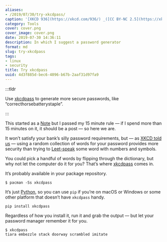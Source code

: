 ```yaml
---
aliases:
- /2019/07/30/try-xkcdpass/
caption: '[XKCD 936](https://xkcd.com/936/) _([CC BY-NC 2.5](https://xkcd.com/license.html))_'
category: Tools
cover: cover.png
cover_image: cover.png
date: 2019-07-30 14:36:11
description: In which I suggest a password generator
format: md
slug: try-xkcdpass
tags:
- linux
- security
title: Try xkcdpass
uuid: 4d3f885d-bec6-4096-b67b-2aaf31d97fa9
---
```


:::tldr

Use [xkcdpass][] to generate more secure passwords, like
“correcthorsebatterystaple”.

:::

This started as a [Note][note] but I passed my 15 minute rule — if I spend more
than 15 minutes on it, it should be a post — so here we are.

It won’t satisfy your bank’s silly password requirements, but — as [XKCD told
us][xkcd-told-us] — using a random collection of words for your password provides more
security than trying to [Leet-speak][leet-speak] some word with numbers and symbols.

You could pick a handful of words by flipping through the dictionary, but why
not let the computer do it for you? That’s where [xkcdpass][] comes in.

It’s probably available in your package repository.

``` text
$ pacman -Ss xkcdpass
```

It’s just [Python][python], so you can use `pip` if you’re on macOS or Windows
or some other platform that doesn’t have `xkcdpass` handy.

``` text
pip install xkcdpass
```

Regardless of how you install it, run it and grab the output — but let your
password manager remember it for you.

``` text
$ xkcdpass
tiara embezzle stack doorway scrambled imitate
```

[xkcdpass]: https://pypi.org/project/xkcdpass/
[note]: /note/
[xkcd-told-us]: https://xkcd.com/936/
[leet-speak]: https://simple.wikipedia.org/wiki/Leet
[python]: /tags/python